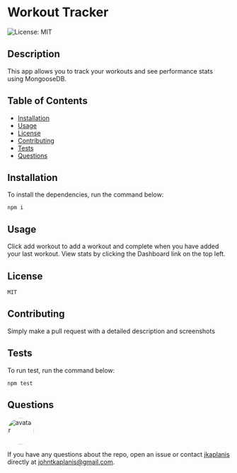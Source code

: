 
# Workout Tracker
![License: MIT](https://img.shields.io/badge/License-MIT-blue.svg)

## Description

This app allows you to track your workouts and see performance stats using MongooseDB. 


## Table of Contents

- [Installation](#installation)
- [Usage](#usage)
- [License](#license)
- [Contributing](#contributing)
- [Tests](#tests)
- [Questions](#questions)

## Installation

To install the dependencies, run the command below:

```
npm i
```

## Usage

Click add workout to add a workout and complete when you have added your last workout. View stats by clicking the Dashboard link on the top left. 

## License

```
MIT
```

## Contributing

Simply make a pull request with a detailed description and screenshots

## Tests

To run test, run the command below:

```
npm test
```

## Questions

<img src="https://avatars0.githubusercontent.com/u/60801135?v=4" alt="avatar" style="border-radius: 64px" width="60"/>

If you have any questions about the repo, open an issue or contact [jkaplanis](https://github.com/jkaplanis) directly at [johntkaplanis@gmail.com](mailto:johntkaplanis@gmail.com).